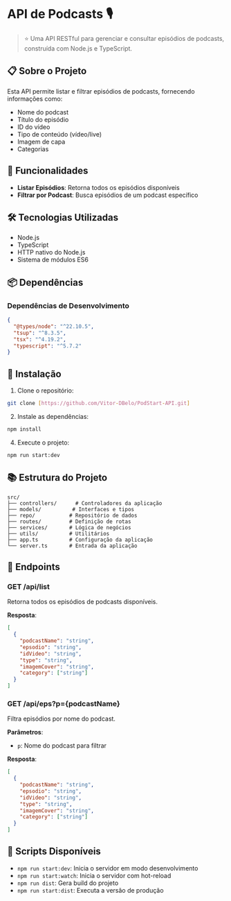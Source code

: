 # API de Podcasts 🎙️

> ⭐  Uma API RESTful para gerenciar e consultar episódios de podcasts, construída com Node.js e TypeScript.

## 📋 Sobre o Projeto

Esta API permite listar e filtrar episódios de podcasts, fornecendo informações como:
- Nome do podcast
- Título do episódio
- ID do vídeo
- Tipo de conteúdo (vídeo/live)
- Imagem de capa
- Categorias

## 🚀 Funcionalidades

- **Listar Episódios**: Retorna todos os episódios disponíveis
- **Filtrar por Podcast**: Busca episódios de um podcast específico

## 🛠️ Tecnologias Utilizadas

- Node.js
- TypeScript
- HTTP nativo do Node.js
- Sistema de módulos ES6

## 📦 Dependências

### Dependências de Desenvolvimento
```json
{
  "@types/node": "^22.10.5",
  "tsup": "^8.3.5",
  "tsx": "^4.19.2",
  "typescript": "^5.7.2"
}
```

## 🔧 Instalação

1. Clone o repositório:
```bash
git clone [https://github.com/Vitor-DBelo/PodStart-API.git]
```

2. Instale as dependências:
```bash
npm install
```

4. Execute o projeto:
```bash
npm run start:dev
```

## 📚 Estrutura do Projeto

```
src/
├── controllers/      # Controladores da aplicação
├── models/          # Interfaces e tipos
├── repo/           # Repositório de dados
├── routes/         # Definição de rotas
├── services/       # Lógica de negócios
├── utils/          # Utilitários
├── app.ts          # Configuração da aplicação
└── server.ts       # Entrada da aplicação
```

## 🔌 Endpoints

### GET /api/list
Retorna todos os episódios de podcasts disponíveis.

**Resposta**:
```json
[
  {
    "podcastName": "string",
    "epsodio": "string",
    "idVideo": "string",
    "type": "string",
    "imagemCover": "string",
    "category": ["string"]
  }
]
```

### GET /api/eps?p={podcastName}
Filtra episódios por nome do podcast.

**Parâmetros**:
- `p`: Nome do podcast para filtrar

**Resposta**:
```json
[
  {
    "podcastName": "string",
    "epsodio": "string",
    "idVideo": "string",
    "type": "string",
    "imagemCover": "string",
    "category": ["string"]
  }
]
```

## 🏃 Scripts Disponíveis

- `npm run start:dev`: Inicia o servidor em modo desenvolvimento
- `npm run start:watch`: Inicia o servidor com hot-reload
- `npm run dist`: Gera build do projeto
- `npm run start:dist`: Executa a versão de produção
